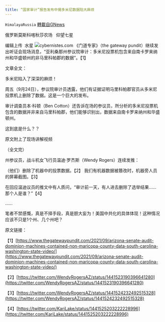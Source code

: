 ```yaml
---
title: “国家审计”报告发布中揭多米尼数据陷大麻烦
---
```

`HimalayaRussia` [轉載自GNews](https://gnews.org/zh-hans/1553172/)

俄罗斯莫斯科喀秋莎农场   仰望七星

编辑上传  水星
![](https://assets.gnews.org/wp-content/uploads/2021/09/download-8.jpg)cybernistes.com
《门道专家》（the gateway pundit）继续发出听证会现场消息，“亚利桑那州参议院审计：多米尼投票机包含来自南卡罗来纳州和华盛顿州的非马里科帕郡的数据”。【1】

文章全文：

多米尼陷入了深深的麻烦！

周五（9月24日），参议院审计员透露，他们有证据证明马里科帕郡官员从多米尼投票机上删除了数据。这是一个巨大的发布。

审计调查员本·科顿（Ben Cotton）还告诉在场的参议员，所分析的多米尼投票机包含的数据并非来自马里科帕郡，他们能够识别出，数据来自南卡罗来纳州和华盛顿州。

这到底是什么？？

原文附上了现场讲解视频

（全文完）

州参议员，战斗机女飞行员温迪·罗杰斯（Wendy Rogers）连续发推：

（他们）删除了机器中的投票数据。【2】
我们有机器数据被篡改时，机器旁人员的屏幕截图。【3】

在回应温迪议员的推文中有人质问，“审计前一天，有人进去删除了选举结果……那个人是谁？”【4】

……

笔者不禁感慨，真是不择手段，真是胆大妄为！美国中共化的具体体现！这种情况应该不只是1个州、几个州吧？

原文链接：

【1】[https://www.thegatewaypundit.com/2021/09/arizona-senate-audit-dominion-machines-contained-non-maricopa-county-data-south-carolina-washington-state-video/](https://www.thegatewaypundit.com/2021/09/arizona-senate-audit-dominion-machines-contained-non-maricopa-county-data-south-carolina-washington-state-video/)

【2】[https://twitter.com/WendyRogersAZ/status/1441523190396641280](https://twitter.com/WendyRogersAZ/status/1441523190396641280)

【3】[https://twitter.com/WendyRogersAZ/status/1441524232492515328](https://twitter.com/WendyRogersAZ/status/1441524232492515328)

【4】[https://twitter.com/KariLake/status/1441525203222228996](https://twitter.com/KariLake/status/1441525203222228996)
